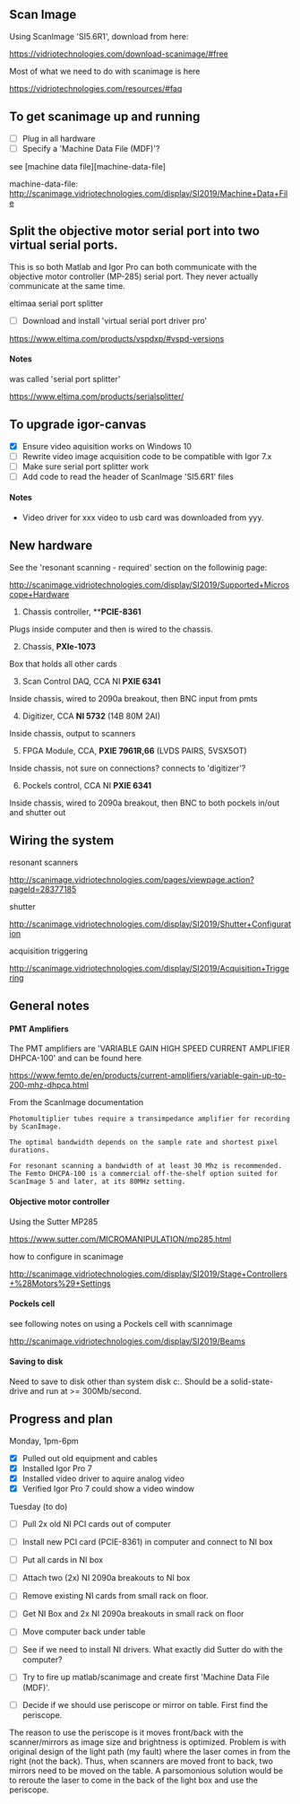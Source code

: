 
## Scan Image
Using ScanImage 'SI5.6R1', download from here:

https://vidriotechnologies.com/download-scanimage/#free

Most of what we need to do with scanimage is here

https://vidriotechnologies.com/resources/#faq

## To get scanimage up and running

- [ ] Plug in all hardware
- [ ] Specify a 'Machine Data File (MDF)'?

see [machine data file][machine-data-file]

machine-data-file: http://scanimage.vidriotechnologies.com/display/SI2019/Machine+Data+File

## Split the objective motor serial port into two virtual serial ports.

This is so both Matlab and Igor Pro can both communicate with the objective motor controller (MP-285) serial port. They  never actually communicate at the same time.

eltimaa serial port splitter

 - [ ] Download and install 'virtual serial port driver pro'

https://www.eltima.com/products/vspdxp/#vspd-versions

#### Notes

was called 'serial port splitter'

https://www.eltima.com/products/serialsplitter/


## To upgrade igor-canvas

- [x] Ensure video aquisition works on Windows 10
- [ ] Rewrite video image acquisition code to be compatible with Igor 7.x
- [ ] Make sure serial port splitter work
- [ ] Add code to read the header of ScanImage 'SI5.6R1' files

#### Notes

 - Video driver for xxx video to usb card was downloaded from yyy.

## New hardware

See the 'resonant scanning - required' section on the followinig page:

http://scanimage.vidriotechnologies.com/display/SI2019/Supported+Microscope+Hardware

1. Chassis controller, ****PCIE-8361**

Plugs inside computer and then is wired to the chassis.

2. Chassis, 	**PXIe-1073**

Box that holds all other cards

3. Scan Control DAQ, CCA NI **PXIE 6341**

Inside chassis, wired to 2090a breakout, then BNC input from pmts

4. Digitizer, CCA **NI 5732** (14B 80M 2AI)

Inside chassis, output to scanners

5. FPGA Module, CCA, **PXIE 7961R,66** (LVDS PAIRS, 5VSX5OT)

Inside chassis, not sure on connections? connects to 'digitizer'?

6. Pockels control, CCA NI **PXIE 6341**

Inside chassis, wired to 2090a breakout, then BNC to both pockels in/out and shutter out


## Wiring the system

resonant scanners

http://scanimage.vidriotechnologies.com/pages/viewpage.action?pageId=28377185

shutter

http://scanimage.vidriotechnologies.com/display/SI2019/Shutter+Configuration

acquisition triggering

http://scanimage.vidriotechnologies.com/display/SI2019/Acquisition+Triggering

## General notes

#### PMT Amplifiers

The PMT amplifiers are 'VARIABLE GAIN HIGH SPEED CURRENT AMPLIFIER DHPCA-100' and can be found here

https://www.femto.de/en/products/current-amplifiers/variable-gain-up-to-200-mhz-dhpca.html

From the ScanImage documentation

```
Photomultiplier tubes require a transimpedance amplifier for recording by ScanImage.

The optimal bandwidth depends on the sample rate and shortest pixel durations. 

For resonant scanning a bandwidth of at least 30 Mhz is recommended.
The Femto DHCPA-100 is a commercial off-the-shelf option suited for ScanImage 5 and later, at its 80MHz setting.
```

#### Objective motor controller

Using the Sutter MP285

https://www.sutter.com/MICROMANIPULATION/mp285.html

how to configure in scanimage

http://scanimage.vidriotechnologies.com/display/SI2019/Stage+Controllers+%28Motors%29+Settings

#### Pockels cell

see following notes on using a Pockels cell with scannimage

http://scanimage.vidriotechnologies.com/display/SI2019/Beams

#### Saving to disk

Need to save to disk other than system disk c:\. Should be a solid-state-drive and run at >= 300Mb/second.


## Progress and plan

Monday, 1pm-6pm

- [x] Pulled out old equipment and cables
- [x] Installed Igor Pro 7
- [x] Installed video driver to aquire analog video
- [x] Verified Igor Pro 7 could show a video window

Tuesday (to do)

- [ ] Pull 2x old NI PCI cards out of computer
- [ ] Install new PCI card (PCIE-8361) in computer and connect to NI box
- [ ] Put all cards in NI box
- [ ] Attach two (2x) NI 2090a breakouts to NI box
- [ ] Remove existing NI cards from small rack on floor.
- [ ] Get NI Box and 2x NI 2090a breakouts in small rack on floor
- [ ] Move computer back under table

- [ ] See if we need to install NI drivers. What exactly did Sutter do with the computer?
- [ ] Try to fire up matlab/scanimage and create first 'Machine Data File (MDF)'.

- [ ] Decide if we should use periscope or mirror on table. First find the periscope.

The reason to use the periscope is it moves front/back with the scanner/mirrors as image size and brightness is optimized. Problem is with original design of the light path (my fault) where the laser comes in from the right (not the back). Thus, when scanners are moved front to back, two mirrors need to be moved on the table. A parsomonious solution would be to reroute the laser to come in the back of the light box and use the periscope.



